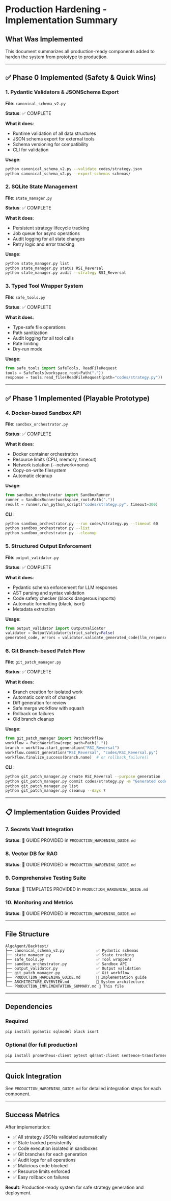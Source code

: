 # Production Hardening - Implementation Summary

## What Was Implemented

This document summarizes all production-ready components added to harden the system from prototype to production.

---

## ✅ Phase 0 Implemented (Safety & Quick Wins)

### 1. Pydantic Validators & JSONSchema Export
**File**: `canonical_schema_v2.py`

**Status**: ✅ COMPLETE

**What it does**:
- Runtime validation of all data structures
- JSON schema export for external tools
- Schema versioning for compatibility
- CLI for validation

**Usage**:
```bash
python canonical_schema_v2.py --validate codes/strategy.json
python canonical_schema_v2.py --export-schemas schemas/
```

### 2. SQLite State Management
**File**: `state_manager.py`

**Status**: ✅ COMPLETE

**What it does**:
- Persistent strategy lifecycle tracking
- Job queue for async operations
- Audit logging for all state changes
- Retry logic and error tracking

**Usage**:
```bash
python state_manager.py list
python state_manager.py status RSI_Reversal
python state_manager.py audit --strategy RSI_Reversal
```

### 3. Typed Tool Wrapper System
**File**: `safe_tools.py`

**Status**: ✅ COMPLETE

**What it does**:
- Type-safe file operations
- Path sanitization
- Audit logging for all tool calls
- Rate limiting
- Dry-run mode

**Usage**:
```python
from safe_tools import SafeTools, ReadFileRequest
tools = SafeTools(workspace_root=Path("."))
response = tools.read_file(ReadFileRequest(path="codes/strategy.py"))
```

---

## ✅ Phase 1 Implemented (Playable Prototype)

### 4. Docker-based Sandbox API
**File**: `sandbox_orchestrator.py`

**Status**: ✅ COMPLETE

**What it does**:
- Docker container orchestration
- Resource limits (CPU, memory, timeout)
- Network isolation (--network=none)
- Copy-on-write filesystem
- Automatic cleanup

**Usage**:
```python
from sandbox_orchestrator import SandboxRunner
runner = SandboxRunner(workspace_root=Path("."))
result = runner.run_python_script("codes/strategy.py", timeout=300)
```

**CLI**:
```bash
python sandbox_orchestrator.py --run codes/strategy.py --timeout 60
python sandbox_orchestrator.py --list
python sandbox_orchestrator.py --cleanup
```

### 5. Structured Output Enforcement
**File**: `output_validator.py`

**Status**: ✅ COMPLETE

**What it does**:
- Pydantic schema enforcement for LLM responses
- AST parsing and syntax validation
- Code safety checker (blocks dangerous imports)
- Automatic formatting (black, isort)
- Metadata extraction

**Usage**:
```python
from output_validator import OutputValidator
validator = OutputValidator(strict_safety=False)
generated_code, errors = validator.validate_generated_code(llm_response)
```

### 6. Git Branch-based Patch Flow
**File**: `git_patch_manager.py`

**Status**: ✅ COMPLETE

**What it does**:
- Branch creation for isolated work
- Automatic commit of changes
- Diff generation for review
- Safe merge workflow with squash
- Rollback on failures
- Old branch cleanup

**Usage**:
```python
from git_patch_manager import PatchWorkflow
workflow = PatchWorkflow(repo_path=Path("."))
branch = workflow.start_generation("RSI_Reversal")
workflow.commit_generation("RSI_Reversal", "codes/RSI_Reversal.py")
workflow.finalize_success(branch.name)  # or rollback_failure()
```

**CLI**:
```bash
python git_patch_manager.py create RSI_Reversal --purpose generation
python git_patch_manager.py commit codes/strategy.py -m "Generated code"
python git_patch_manager.py list
python git_patch_manager.py cleanup --days 7
```

---

## 📋 Implementation Guides Provided

### 7. Secrets Vault Integration
**Status**: 📝 GUIDE PROVIDED in `PRODUCTION_HARDENING_GUIDE.md`

### 8. Vector DB for RAG
**Status**: 📝 GUIDE PROVIDED in `PRODUCTION_HARDENING_GUIDE.md`

### 9. Comprehensive Testing Suite
**Status**: 📝 TEMPLATES PROVIDED in `PRODUCTION_HARDENING_GUIDE.md`

### 10. Monitoring and Metrics
**Status**: 📝 GUIDE PROVIDED in `PRODUCTION_HARDENING_GUIDE.md`

---

## File Structure

```
AlgoAgent/Backtest/
├── canonical_schema_v2.py              ✅ Pydantic schemas
├── state_manager.py                    ✅ State tracking
├── safe_tools.py                       ✅ Tool wrappers
├── sandbox_orchestrator.py             ✅ Sandbox API
├── output_validator.py                 ✅ Output validation
├── git_patch_manager.py                ✅ Git workflow
├── PRODUCTION_HARDENING_GUIDE.md       📝 Implementation guide
├── ARCHITECTURE_OVERVIEW.md            📝 System architecture
└── PRODUCTION_IMPLEMENTATION_SUMMARY.md 📝 This file
```

---

## Dependencies

### Required
```bash
pip install pydantic sqlmodel black isort
```

### Optional (for full production)
```bash
pip install prometheus-client pytest qdrant-client sentence-transformers
```

---

## Quick Integration

See `PRODUCTION_HARDENING_GUIDE.md` for detailed integration steps for each component.

---

## Success Metrics

After implementation:

- ✅ All strategy JSONs validated automatically
- ✅ State tracked persistently
- ✅ Code execution isolated in sandboxes
- ✅ Git branches for each generation
- ✅ Audit logs for all operations
- ✅ Malicious code blocked
- ✅ Resource limits enforced
- ✅ Easy rollback on failures

**Result**: Production-ready system for safe strategy generation and deployment.
